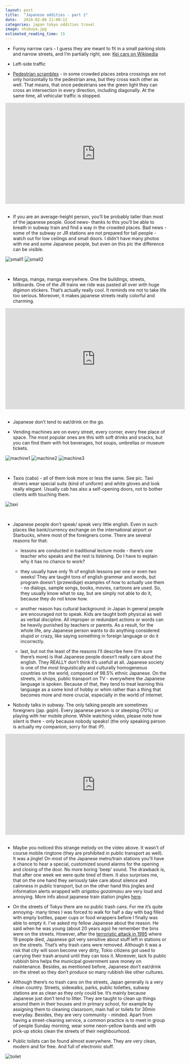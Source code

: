 ```yaml
---
layout: post
title:  "Japanese oddities - part 1"
date:   2016-02-06 21:00:12
categories: japan tokyo oddities travel
image: shibuya.jpg
estimated_reading_time: 15
---
```

* Funny narrow cars - I guess they are meant to fit in a small parking slots and narrow streets, and I’m partially right, see: [Kei cars on Wikipedia](https://en.wikipedia.org/wiki/Kei_car)

* Left-side traffic

* [Pedestrian scrambles](https://en.wikipedia.org/wiki/Pedestrian_scramble) - in some crowded places zebra crossings are not only horizontally to the pedestrian area, but they cross each other as well. That means, that once pedestrians see the green light they can cross  an intersection in every direction, including diagonally. At the same time, all vehicular traffic is stopped.

<div style="text-align: center;"><iframe width="560" height="315" src="https://www.youtube.com/embed/tKm-AsSAZ0k" frameborder="0" allowfullscreen></iframe></div>

<br>

* If you are an average-height person, you’ll be probably taller than most of the japanese people. Good news- thanks to this you’ll be able to breath in subway train and find a way in the crowded places. Bad news - some of the subway or JR stations are not prepared for tall people - watch out for low ceilings and small doors.
I didn't have many photos with me and some Japanese people, but even on this pic the difference can be visible.

![small1]
![small2]

<br>

* Manga, manga, manga everywhere. One the buildings, streets, billboards. One of the JR trains we ride was pasted all over with huge digimon stickers. That’s actually really cool. It reminds me not to take life too serious. Moreover, it makes japanese streets really colorful and charming.

<div style="text-align: center;"><iframe width="560" height="315" src="https://www.youtube.com/embed/gMtKjTR5WtY" frameborder="0" allowfullscreen></iframe></div>

<br>

* Japanese don’t tend to eat/drink on the go.

* Vending machines are on every street, every corner, every free place of space. The most popular ones are this with soft drinks and snacks, but you can find them with hot beverages, hot soups, umbrellas or museum tickets.

![machine1]
![machine2]
![machine3]

<br>

* Taxis (cabs) - all of them look more or less the same. See pic. Taxi drivers wear special suits (kind of uniform) and white gloves and look really elegant. Usually cab has also a self-opening doors, not to bother clients with touching them.

![taxi]

<br>

* Japanese people don’t speak/ speak very little english. Even in such places like bank/currency exchange on the international airport or Starbucks, where most of the foreigners come. There are several reasons for that:

    * lessons are conducted in traditional lecture mode - there’s one teacher who speaks and the rest is listening. Do I have to explain why it has no chance to work?

    * they usually have only 1h of english lessons per one or even two weeks! They are taught tons of english grammar and words, but program doesn’t (przewiduje) examples of how to actually use them - no dialogs, sample songs, books, movies, cartoons are used. So, they usually know what to say, but are simply not able to do it, because they do not know how.

    * another reason has cultural background: in Japan in general people are encouraged not to speak. Kids are taught both physical as well as verbal discipline. All improper or redundant actions or words can be heavily punished by teachers or parents.  As a result, for the whole life, any Japanese person wants to do anything considered stupid or crazy, like saying something in foreign language or do it incorrectly.

    * last, but not the least of the reasons I’ll describe here (I’m sure there’s more) is that Japanese people doesn’t really care about the english. They REALLY don’t think it’s usefull at all. Japanese society is one of the most linguistically and culturally homogeneous countries on the world, composed of 98.5% ethnic Japanese. On the streets, in shops, public transport on TV - everywhere the Japanese language is spoken. Because of that, they tend to treat learning this language as a some kind of hobby or whim rather than a thing that becomes more and more crucial, especially in the world of internet.


* Nobody talks in subway. The only talking people are sometimes foreigners (jap. _gajin_). Every japanese person is or sleeping (70%) or playing with her mobile phone. While watching video, please note how silent is there - only because nobody speaks! (the only speaking person is actually my companion, sorry for that :P).

<div style="text-align: center;"><iframe width="560" height="315" src="https://www.youtube.com/embed/_RvLUiONX4U" frameborder="0" allowfullscreen></iframe></div>

<br>

* Maybe you noticed this strange melody on the video above. It wasn't of course mobile ringtone (they are prohibited in public transport as well). It was a jingle! On most of the Japanese metro/train stations you'll have a chance to hear a special, customized sound alarms for the opening and closing of the door. No more boring 'beep' sound. The drawback is, that after one week we were quite tired of them. It also surprises me, that on the one hand they seriously take care about silence and calmness in public transport, but on the other hand this jingles and information alerts wrapped with *arigatou gozaimasu* are very loud and annoying. More info about japanese train station jingles [here](http://supermerlion.com/japanese-train-station-jingles/).

* On the streets of Tokyo there are no public trash cans. For me it’s quite annoying- many times I was forced to walk for half a day with bag filled with empty bottles, paper cups or food wrappers before I finally was able to empty it. I’ve asked my fellow Japanese about the reason. He said when he was young (about 20 years ago) he remember the bins were on the streets. However, after the [terroristic attack in 1995](https://en.wikipedia.org/wiki/Tokyo_subway_sarin_attack) where 19 people died, Japanese got very sensitive about stuff left in stations or on the streets. That’s why trash cans were removed. Although it was a risk that city will soon become very dirty, Tokio citizens got used to carrying their trash around until they can toss it. Moreover, lack fo public rubbish bins helps the municipal government save money on maintenance. Besides, as mentioned before, Japanese don’t eat/drink on the street so they don’t produce so many rubbish like other cultures.

* Although there’s no trash cans on the streets, Japan generally is a very clean country. Streets, sidewalks, parks, public toilettes, subway stations are as clean as they only could be. It’s mainly because Japanese just don’t tend to litter. They are taught to clean up things around them in their houses and in primary school, for example by assigning them to cleaning classroom, main hall or toilets for 30min everyday. Besides, they are very community - minded. Apart from having a street-cleaning service, a common practice is to meet in group of people Sunday morning, wear some neon-yellow bands and with pick-up sticks clean the streets of their neighbourhood.

* Public toilets can be found almost everywhere. They are very clean, modern and for free. And full of electronic stuff.

![toilet]

[toilet]: /images/japan/toilet.jpg "Toilet"
[small1]: /images/japan/im_taller.jpg "Tall vs small"
[small2]: /images/japan/small_doors.jpg "Tall vs small"
[machine1]: /images/japan/machine1.jpg "Vending machine"
[machine2]: /images/japan/machine2.jpg "Ramen vending machine"
[machine3]: /images/japan/machine3.jpg "Vending machine"
[taxi]: /images/japan/taxi.jpg "Taxi"